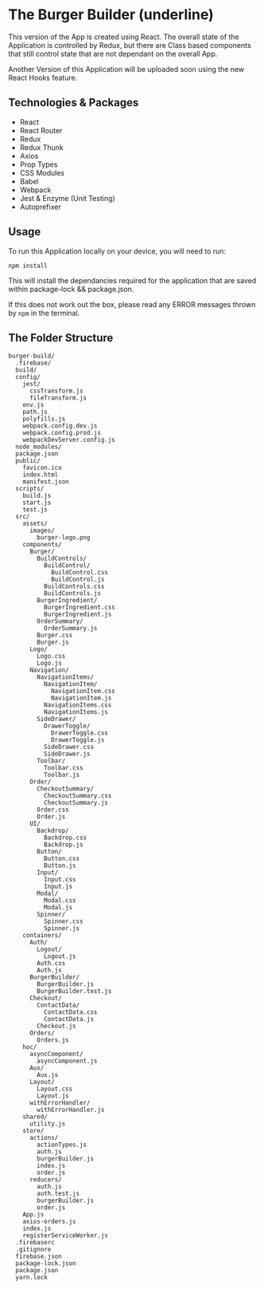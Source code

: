 # The Burger Builder (underline)

This version of the App is created using React. The overall state of the Application is controlled by Redux, but there are Class based components that still control state that are not dependant on the overall App.

Another Version of this Application will be uploaded soon using the new React Hooks feature.

## Technologies & Packages

- React
- React Router
- Redux
- Redux Thunk
- Axios
- Prop Types
- CSS Modules
- Babel
- Webpack
- Jest & Enzyme (Unit Testing)
- Autoprefixer

## Usage

To run this Application locally on your device, you will need to run:
```
npm install
```
This will install the dependancies required for the application that are saved within package-lock && package.json.

If this does not work out the box, please read any ERROR messages thrown by `npm` in the terminal.

## The Folder Structure

```
burger-build/
  .firebase/
  build/
  config/
    jest/
      cssTransform.js
      fileTransform.js
    env.js
    path.js
    polyfills.js
    webpack.config.dev.js
    webpack.config.prod.js
    webpackDevServer.config.js
  node_modules/
  package.json
  public/
    favicon.ico
    index.html
    manifest.json
  scripts/
    build.js
    start.js
    test.js
  src/
    assets/
      images/
        burger-logo.png
    components/
      Burger/
        BuildControls/
          BuildControl/
            BuildControl.css
            BuildControl.js
          BuildControls.css
          BuildControls.js
        BurgerIngredient/
          BurgerIngredient.css
          BurgerIngredient.js
        OrderSummary/
          OrderSummary.js
        Burger.css
        Burger.js
      Logo/
        Logo.css
        Logo.js
      Navigation/
        NavigationItems/
          NavigationItem/
            NavigationItem.css
            NavigationItem.js
          NavigationItems.css
          NavigationItems.js
        SideDrawer/
          DrawerToggle/
            DrawerToggle.css
            DrawerToggle.js
          SideDrawer.css
          SideDrawer.js
        Toolbar/
          Toolbar.css
          Toolbar.js
      Order/
        CheckoutSummary/
          CheckoutSummary.css
          CheckoutSummary.js
        Order.css
        Order.js
      UI/
        Backdrop/
          Backdrop.css
          Backdrop.js
        Button/
          Button.css
          Button.js
        Input/
          Input.css
          Input.js
        Modal/
          Modal.css
          Modal.js
        Spinner/
          Spinner.css
          Spinner.js
    containers/
      Auth/
        Logout/
          Logout.js
        Auth.css
        Auth.js
      BurgerBuilder/
        BurgerBuilder.js
        BurgerBuilder.test.js
      Checkout/
        ContactData/
          ContactData.css
          ContactData.js
        Checkout.js
      Orders/
        Orders.js
    hoc/
      asyncComponent/
        asyncComponent.js
      Aux/
        Aux.js
      Layout/
        Layout.css
        Layout.js
      withErrorHandler/
        withErrorHandler.js
    shared/
      utility.js
    store/
      actions/
        actionTypes.js
        auth.js
        burgerBuilder.js
        index.js
        order.js
      reducers/
        auth.js
        auth.test.js
        burgerBuilder.js
        order.js
    App.js
    axios-orders.js
    index.js
    registerServiceWorker.js
  .firebaserc
  .gitignore
  firebase.json
  package-lock.json
  package.json
  yarn.lock
```
